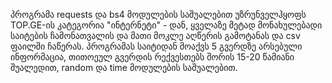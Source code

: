 პროგრამა requests და bs4 მოდულების საშუალებით უზრუნველჰყოფს TOP.GE-ის კატეგორია "ინტერნეტი" - დან, ყველაზე მეტად მონახულებადი საიტების ჩამონათვალის და მათი მოკლე აღწერის გამოტანას და csv ფაილში ჩაწერას. 
პროგრამას საიტიდან მოაქვს 5 გვერდზე არსებული ინფორმაცია, თითოეულ გვერდის რექვესთებს შორის 15-20 წამიანი შუალედით, random და time მოდულების საშუალებით.
